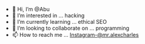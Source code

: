 - 👋 Hi, I’m @Abu
- 👀 I’m interested in ... hacking
- 🌱 I’m currently learning ... ethical SEO
- 💞️ I’m looking to collaborate on ... programming
- 📫 How to reach me ... Instagram-@mr.alexcharles

<!---
Abu103/Abu103 is a ✨ special ✨ repository because its `README.md` (this file) appears on your GitHub profile.
You can click the Preview link to take a look at your changes.
--->
